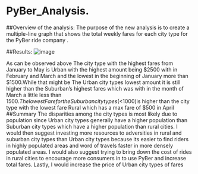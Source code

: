 # PyBer_Analysis.
##Overview of the analysis: 
The purpose of the new analysis is to create a multiple-line graph that shows the total weekly fares for each city type for the PyBer ride company .

##Results: 
 ![image](https://user-images.githubusercontent.com/103130997/170847990-b9538be7-1fe4-448c-b877-c690d55d8c86.png)

As can be observed above The city type with the highest fares from January to May is Urban with the highest amount being $2500 with in February and March and the lowest in the beginning of January more than $1500.While that might be The Urban city types lowest amount it is still higher than the Suburban’s highest fares which was with in the month of March  a little less than $1500.The lowest Fare for the Suburban city types (<$1000)is higher  than the city type with the lowest fare Rural which has a max fare of $500 in April 
##Summary 
The disparities among the city types is most likely due to population since Urban city types generally have a higher population than Suburban city types which have a higher population than rural cities. I would then suggest investing more resources to adversities in rural and suburban city types than Urban city types because its easier to find riders in highly populated areas and word of travels faster in more densely populated areas. I would also suggest trying to bring down the cost of rides in rural cities to encourage more consumers in to use PyBer and increase total fares. Lastly, I would increase the price of Urban city types of fares 

